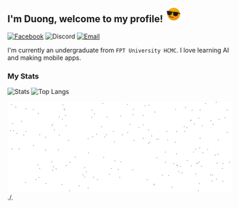 <h2>I'm Duong, welcome to my profile! <img src="./cool.gif" height="35px"></h2>

[![Facebook](https://img.shields.io/badge/fb-duonggg.ne-5074be?style=flat-square&logo=facebook&logoColor=white&labelColor=4267B2)](https://www.facebook.com/duonggg.ne/)   ![Discord](https://img.shields.io/badge/Discord-duongtranthanh%239130-707bf4?style=flat-square&logo=discord&logoColor=white&labelColor=5865F2)   [![Email](https://img.shields.io/badge/email-duongdayne1909@gmail.com-EA4335?style=flat-square&logo=gmail&logoColor=white&labelColor=BB001B)](mailto:duongdayne1909@gmail.com)

I'm currently an undergraduate from <code>FPT University HCMC</code>. I love learning AI and making mobile apps.

### My Stats
![Stats](https://github-readme-stats.vercel.app/api?username=duongttr&count_private=true&show_icons=true&include_all_commits=true) ![Top Langs](https://github-readme-stats.vercel.app/api/top-langs/?username=duongttr&layout=compact)

![Stickman's punishment](./stickman.gif)
./.
